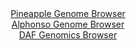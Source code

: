 <div id="Pineapple_Genome_Browser" align="center">
  <a href="https://igv.org/app/?sessionURL=blob:zZJdb9owFIb_iyWqTQpJnJBPqZootKXA2ok2hVJVkROc4C2xjW0SWsR_n1dt2s0qlYtNk3xhH_njPY.fPWiwkIRREAPHhJ4JITCAXLP2FtW8wteoxhLEBaokNoDABRaY5hjEe1AgqVAym.qTa6W4jC2LKN6tES2ZKV0T1eiFUdRKM2e1NWBVhTImkGJCWmcCNcwiZdNtcYY4N_XbrulZK6SQhSq.ZlQyi2Napq2.L_1VSktMWY3Telsp8hog1Xl0xpVZoE_9.W0_z7GUE_x8tTrtT6769.55srz0B8vkZjRP_PnJLSkpUluBT7d.._lheL2OKh.G06W8d_H5A59tcBh23OHJ.Y4TgeUpDGDohr5nOxoMoSu8.5961oMc2XdSjXbTr.14DSczGS4HWAy5V2Yd54Ivyj927oKDASqWb7UJIF.LIIa24dq.4Tl.98cUhoZtR5qPYATEj08GUALl3_T2xz1Qz1z7AiTebF_VMQATKyxA3I1sO4BR5Hi9oGdHETwYe7AV1d.De5HMosB2.o7jpwWplJZ5lUrKpYkoNZu8MMuXI2nORsF0M8_DxZfJIuo4Z6Pp7iYrCoqay439Bk0D6Mdfv1C3.p5M_8S89wQxVXasbqOFO1Zeb3h3HV01OdaIEt4kbrC8W4x7bwI6Dk7BRI2U3q8revnTuAYJgqjShYZIkpGKqOe55shaEEPH1eKCnFVMmwhEmX2wDduAnv3xt6Du4enwHQ--">Pineapple Genome Browser</a>
</div>
<div id="Alphonso_Genome_Browser" align="center">
  <a href="https://igv.org/app/?sessionURL=blob:zZJbb9owGIb_i6VWmxSS2IGcJDSlpQcoW0cZzWhVRU5wgtvEDrYToIj_PrfatJtOKhebJvnC_uTD.z1.dqAlQlLOQAiQCXsmhMAAcsnXU1zVJfmCKyJBmONSEgMIkhNBWEZAuAM5lgrPbsb65FKpWoaWRVXdqTAruCkdE1f4mTO8lmbGK.uUlyVOucCKC2mdCNxyixZtZ01SXNemftsxe9YCK2zhsl5yJrlVE1Yka31f8quUFITxiiRVUyr6GiDReXTGhZnjT1E8jbKMSHlFtsNFP7oaRrfO2ezuwj29m11fxjM3Pp7SgmHVCNIno.3pBI3zzZidXzjDkZvG_DMiaO7Pj5zB8dmmpoLIPvSg7_hu1_c0GMoWZPM_9awHPbDvFRpdwKvrbHCEzmnO0s3ArWKSF4_Vds7f7NwHewOUPGu0CSBbCi.EtuHYrtFDbudlCn3DtgPNR3AKwvsHAyiBsye9_X4H1LbWvgBJVs2rOgbgYkEECDuBbXswCFCv63XtIIB7YwcaUf49uOezm8CzUYSQm.S0VFrmRSJZLU3MmNlmuVk8H0iTTSb5EToh_hS2X8eczS.jaPDYfKNN3M3.QNMA.vHXL9StvifTPzHvPUFMlR6qG6w0HuoNn.z6Nv4e8JV9t4K99PZxnBbrNwG9iHQYnJyLCiu9X1f08qdxLRYUM6ULLZU0pSVV21hz5GsQQuRocUHGS65NBKJIP9iGbcCe_fG3oM7.Yf8D">Alphonso Genome Browser</a>
</div>


<div id="DAF_Genomics_Browser" align="center">
  <a href="https://igv.org/app/?sessionURL=blob:tZFra9swFIb_i6D95JvkW2wIw9uarbTdRjwv0FLCmX0ce7ElV5KTtiH_fcLrGGyUMehAEhLn8r46z4HsUKpWcJIS5tDQoZRYRDVin0M_dPgBelQkraFTaBGJNUrkJZL0QGpQGorlpalstB5U6roV1PYGuejbUjnKd2CwlRh1gybVZg708Cg47JVTit4ka3ChGxrBlXChLFEp23MH5Jv1HszxM7aeWuK6HzvdTqprY8IYq5wajNuWV3j_FyP_Qdms9lW2yrOp_gIfzqt5dnGeffHPiut30Zvr4uP7VRGtTvN2w0GPEudXow53UOQnbLH8tM9Vz.pwkLuGdX7mnfhvT8_uh1aimtOYzvxZFDBKjhbpRDkaCKRsJE1pYMVsZrEgsJ.ufhiZKUjRkvTm1iJaQrk16TcHoh8Gg4oovBsnahYRskJJUjvxvJgmCQuDOPCShB6tAxll98IsF8UyiT2WMRY5X6E3.nXbTQM0Qn8GXwrkb53N_ldQn2tZPUosmku2EHhneFV8.1p_K2aUbZ8BZZFnP1YL2YM2oR_PJyzQGb0euf7FxT_eHr8D">DAF Genomics Browser</a>
</div>
